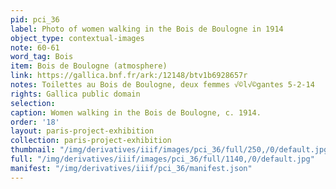 ```yaml
---
pid: pci_36
label: Photo of women walking in the Bois de Boulogne in 1914
object_type: contextual-images
note: 60-61
word_tag: Bois
item: Bois de Boulogne (atmosphere)
link: https://gallica.bnf.fr/ark:/12148/btv1b6928657r
notes: Toilettes au Bois de Boulogne, deux femmes √©l√©gantes 5-2-14
rights: Gallica public domain
selection: 
caption: Women walking in the Bois de Boulogne, c. 1914.
order: '18'
layout: paris-project-exhibition
collection: paris-project-exhibition
thumbnail: "/img/derivatives/iiif/images/pci_36/full/250,/0/default.jpg"
full: "/img/derivatives/iiif/images/pci_36/full/1140,/0/default.jpg"
manifest: "/img/derivatives/iiif/pci_36/manifest.json"
---
```

